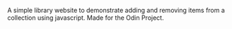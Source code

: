 A simple library website to demonstrate adding and removing items from a collection using javascript. Made for the Odin Project.